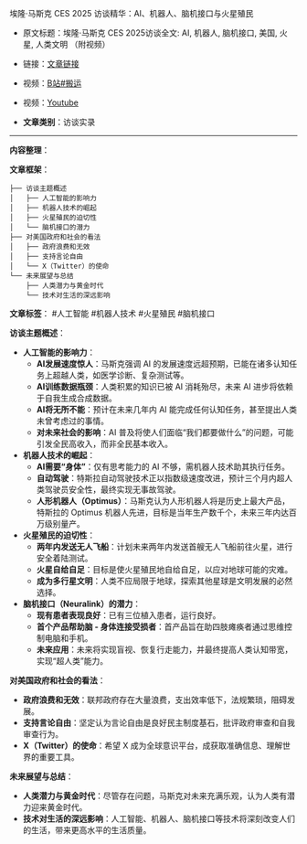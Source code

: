 埃隆·马斯克 CES 2025 访谈精华：AI、机器人、脑机接口与火星殖民
- 原文标题：埃隆·马斯克 CES 2025访谈全文: AI, 机器人, 脑机接口, 美国, 火星, 人类文明 （附视频）
- 链接：[文章链接](https://mp.weixin.qq.com/s/gtxiOw4LeoNb4mvZh37e-A) 
- 视频：[B站#搬运](https://www.bilibili.com/video/BV1tecEe4ET3/?spm_id_from=333.788.recommend_more_video.-1)
- 视频：[Youtube](https://www.youtube.com/watch?v=zy_WdHpN2WM)

- **文章类别**：访谈实录 

---

**内容整理**： 

**文章框架**：
```
├── 访谈主题概述
│   ├── 人工智能的影响力
│   ├── 机器人技术的崛起
│   ├── 火星殖民的迫切性
│   └── 脑机接口的潜力
├── 对美国政府和社会的看法
│   ├── 政府浪费和无效
│   ├── 支持言论自由
│   └── X（Twitter）的使命
└── 未来展望与总结
    ├── 人类潜力与黄金时代
    └── 技术对生活的深远影响
```

**文章标签**：
#人工智能 #机器人技术 #火星殖民 #脑机接口

**访谈主题概述**：
- **人工智能的影响力**：
    - **AI发展速度惊人**：马斯克强调 AI 的发展速度远超预期，已能在诸多认知任务上超越人类，如医学诊断、复杂测试等。
    - **AI训练数据瓶颈**：人类积累的知识已被 AI 消耗殆尽，未来 AI 进步将依赖于自我生成合成数据。
    - **AI将无所不能**：预计在未来几年内 AI 能完成任何认知任务，甚至提出人类未曾考虑过的事情。
    - **对未来社会的影响**：AI 普及将使人们面临“我们都要做什么”的问题，可能引发全民高收入，而非全民基本收入。
- **机器人技术的崛起**：
    - **AI需要“身体”**：仅有思考能力的 AI 不够，需机器人技术助其执行任务。
    - **自动驾驶**：特斯拉自动驾驶技术正以指数级速度改进，预计三个月内超人类驾驶员安全性，最终实现无事故驾驶。
    - **人形机器人（Optimus）**：马斯克认为人形机器人将是历史上最大产品，特斯拉的 Optimus 机器人先进，目标是当年生产数千个，未来三年内达百万级别量产。
- **火星殖民的迫切性**：
    - **两年内发送无人飞船**：计划未来两年内发送首艘无人飞船前往火星，进行安全着陆测试。
    - **火星自给自足**：目标是使火星殖民地自给自足，以应对地球可能的灾难。
    - **成为多行星文明**：人类不应局限于地球，探索其他星球是文明发展的必然选择。
- **脑机接口（Neuralink）的潜力**：
    - **现有患者表现良好**：已有三位植入患者，运行良好。
    - **首个产品帮助脑 - 身体连接受损者**：首产品旨在助四肢瘫痪者通过思维控制电脑和手机。
    - **未来应用**：未来将实现盲视、恢复行走能力，并最终提高人类认知带宽，实现“超人类”能力。

**对美国政府和社会的看法**：
- **政府浪费和无效**：联邦政府存在大量浪费，支出效率低下，法规繁琐，阻碍发展。
- **支持言论自由**：坚定认为言论自由是良好民主制度基石，批评政府审查和自我审查行为。
- **X（Twitter）的使命**：希望 X 成为全球意识平台，成获取准确信息、理解世界的重要工具。

**未来展望与总结**：
- **人类潜力与黄金时代**：尽管存在问题，马斯克对未来充满乐观，认为人类有潜力迎来黄金时代。
- **技术对生活的深远影响**：人工智能、机器人、脑机接口等技术将深刻改变人们的生活，带来更高水平的生活质量。